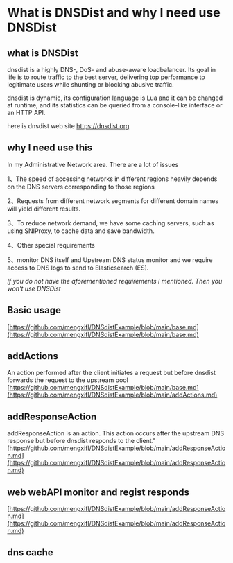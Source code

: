 # What is DNSDist and why I need use DNSDist

## what is DNSDist

dnsdist is a highly DNS-, DoS- and abuse-aware loadbalancer. Its goal in life is to route traffic to the best server, delivering top performance to legitimate users while shunting or blocking abusive traffic.

dnsdist is dynamic, its configuration language is Lua and it can be changed at runtime, and its statistics can be queried from a console-like interface or an HTTP API.

here is dnsdist web site https://dnsdist.org

## why I  need use this

In my Administrative Network area. There are a lot of issues

1、The speed of accessing networks in different regions heavily depends on the DNS servers corresponding to those regions

2、Requests from different network segments for different domain names will yield different results.

3、To reduce network demand, we have some caching servers, such as using SNIProxy, to cache data and save bandwidth.

4、Other special requirements

5、monitor DNS itself and Upstream DNS status monitor and we require access to DNS logs to send to Elasticsearch (ES).

*If you do not have the aforementioned requirements I mentioned. Then you won't use DNSDist*

## Basic  usage 
[https://github.com/mengxifl/DNSdistExample/blob/main/base.md](https://github.com/mengxifl/DNSdistExample/blob/main/base.md)

## addActions  
An action performed after the client initiates a request but before dnsdist forwards the request to the upstream pool
[https://github.com/mengxifl/DNSdistExample/blob/main/base.md](https://github.com/mengxifl/DNSdistExample/blob/main/addActions.md)

## addResponseAction
addResponseAction is an action. This action occurs after the upstream DNS response but before dnsdist responds to the client."
[https://github.com/mengxifl/DNSdistExample/blob/main/addResponseAction.md](https://github.com/mengxifl/DNSdistExample/blob/main/addResponseAction.md)

## web webAPI monitor and regist responds
[https://github.com/mengxifl/DNSdistExample/blob/main/addResponseAction.md](https://github.com/mengxifl/DNSdistExample/blob/main/addResponseAction.md)

## dns cache
